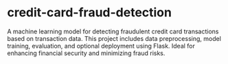 # credit-card-fraud-detection
 A machine learning model for detecting fraudulent credit card transactions based on transaction data. This project includes data preprocessing, model training, evaluation, and optional deployment using Flask. Ideal for enhancing financial security and minimizing fraud risks.
